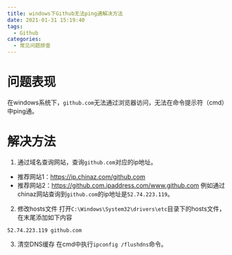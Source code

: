 ```yaml
---
title: windows下Github无法ping通解决方法
date: 2021-01-31 15:19:40
tags:
  - Github
categories:
  - 常见问题排查
---
```

# 问题表现
在windows系统下，`github.com`无法通过浏览器访问，无法在命令提示符（cmd）中ping通。
<!-- more -->
# 解决方法
1. 通过域名查询网站，查询`github.com`对应的ip地址。
* 推荐网站1：https://ip.chinaz.com/github.com
* 推荐网站2：https://github.com.ipaddress.com/www.github.com
例如通过chinaz网站查询到`github.com`的ip地址是`52.74.223.119`。
2. 修改hosts文件
打开`C:\Windows\System32\drivers\etc`目录下的hosts文件，在末尾添加如下内容
```
52.74.223.119 github.com
```
3. 清空DNS缓存
在cmd中执行`ipconfig /flushdns`命令。